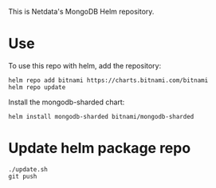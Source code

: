 This is Netdata's MongoDB Helm repository.

# Use

To use this repo with helm, add the repository:

```
helm repo add bitnami https://charts.bitnami.com/bitnami
helm repo update
```

Install the mongodb-sharded chart:

```
helm install mongodb-sharded bitnami/mongodb-sharded
```

# Update helm package repo

```
./update.sh
git push
```
